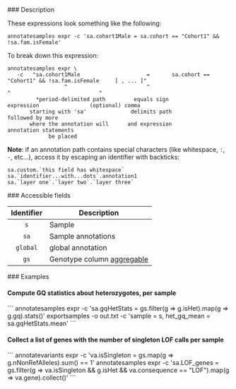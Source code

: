 <div class="cmdhead"></div>

<div class="description"></div>

<div class="synopsis"></div>

<div class="options"></div>

<div class="cmdsubsection">
### Description

These expressions look something like the following:
```
annotatesamples expr -c 'sa.cohort1Male = sa.cohort == "Cohort1" && !sa.fam.isFemale' 
```

To break down this expression:
```
annotatesamples expr \
   -c   "sa.cohort1Male                     =       sa.cohort == "Cohort1" && !sa.fam.isFemale     [ , ... ]"
                  ^                         ^                           ^                            ^
         *period-delimited path         equals sign                  expression                (optional) comma 
       starting with 'sa'              delimits path                                           followed by more 
       where the annotation will      and expression                                         annotation statements
             be placed
```

**Note**: if an annotation path contains special characters (like whitespace, `:`, `-`, etc...), access it by escaping an identifier with backticks: 
```
sa.custom.`this field has whitespace`
sa.`identifier...with...dots`.annotation1
sa.`layer one`.`layer two`.`layer three`
```
</div>

<div class="cmdsubsection">
### Accessible fields

Identifier | Description
:-: | ---
`s` | Sample
`sa` | Sample annotations
`global` | global annotation
`gs` | Genotype column [aggregable](reference.html#aggregables)
</div>

<div class="cmdsubsection">
### Examples

<h4 class="example">Compute GQ statistics about heterozygotes, per sample</h4>
```
annotatesamples expr -c 'sa.gqHetStats = gs.filter(g => g.isHet).map(g => g.gq).stats()'
exportsamples -o out.txt -c 'sample = s, het_gq_mean = sa.gqHetStats.mean'
```

<h4 class="example">Collect a list of genes with the number of singleton LOF calls per sample</h4>
```
annotatevariants expr -c 'va.isSingleton = gs.map(g => g.nNonRefAlleles).sum() == 1'
annotatesamples expr -c 'sa.LOF_genes = gs.filter(g => va.isSingleton && g.isHet && va.consequence == "LOF").map(g => va.gene).collect()'
```
</div>